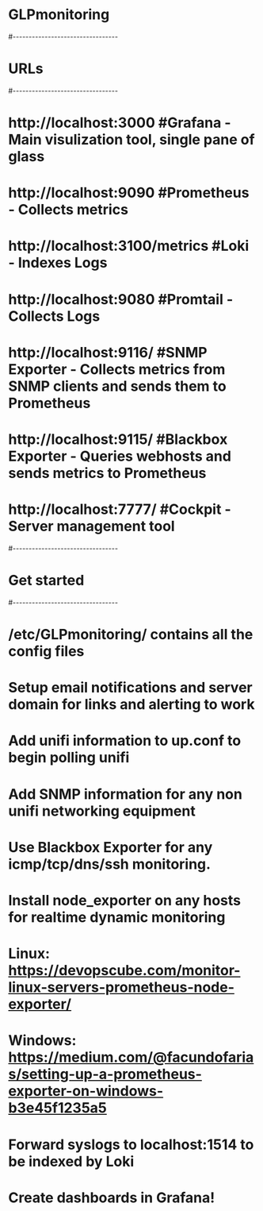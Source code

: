 # GLPmonitoring

#---------------------------------
# URLs
#---------------------------------
# http://localhost:3000 #Grafana - Main visulization tool, single pane of glass
# http://localhost:9090 #Prometheus - Collects metrics
# http://localhost:3100/metrics #Loki - Indexes Logs
# http://localhost:9080 #Promtail - Collects Logs
# http://localhost:9116/ #SNMP Exporter - Collects metrics from SNMP clients and sends them to Prometheus
# http://localhost:9115/ #Blackbox Exporter - Queries webhosts and sends metrics to Prometheus
# http://localhost:7777/ #Cockpit - Server management tool

#---------------------------------
# Get started
#---------------------------------
# /etc/GLPmonitoring/ contains all the config files
# Setup email notifications and server domain for links and alerting to work
# Add unifi information to up.conf to begin polling unifi
# Add SNMP information for any non unifi networking equipment
# Use Blackbox Exporter for any icmp/tcp/dns/ssh monitoring.
# Install node_exporter on any hosts for realtime dynamic monitoring
#   Linux: https://devopscube.com/monitor-linux-servers-prometheus-node-exporter/
#   Windows: https://medium.com/@facundofarias/setting-up-a-prometheus-exporter-on-windows-b3e45f1235a5
# Forward syslogs to localhost:1514 to be indexed by Loki
# Create dashboards in Grafana!
